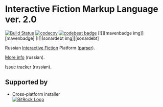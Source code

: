 # Interactive Fiction Markup Language ver. 2.0

[![Build Status](https://travis-ci.org/Madzi/ifml2.svg?branch=master)](https://travis-ci.org/Madzi/ifml2)
[![codecov](https://codecov.io/gh/Madzi/ifml2/branch/master/graph/badge.svg)](https://codecov.io/gh/Madzi/ifml2)
[![codebeat badge](https://codebeat.co/badges/8e1b3c25-9d41-4497-a077-c6c32c9031d5)](https://codebeat.co/projects/github-com-madzi-ifml2-master)
[![][mavenbadge img]][mavenbadge]
[![][sonardebt img]][sonardebt]

Russian [Interactive Fiction](http://ifwiki.org/index.php/Interactive_fiction) Platform ([parser](http://ifwiki.org/index.php/Parser)).

[More info](http://forum.ifiction.ru/viewtopic.php?id=1765) (russian).

[Issue tracker](http://ifml2.myjetbrains.com) (russian).

## Supported by
* Cross-platform installer  
[![BitRock Logo](http://b8.icdn.ru/r/realsonic/2/55934082EhG.jpg)](http://bitrock.com)
